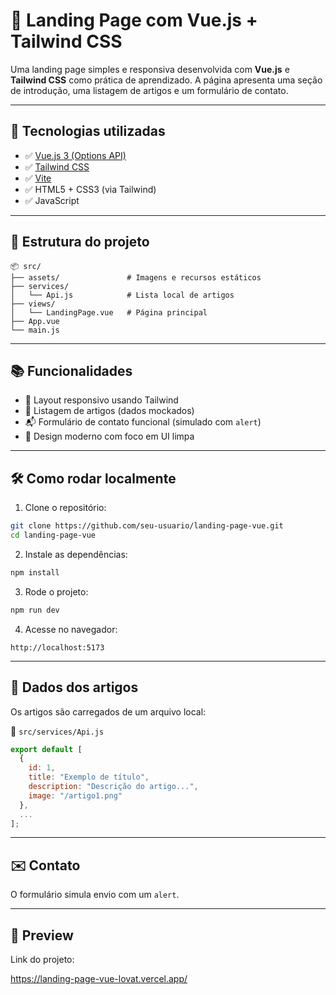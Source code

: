 # 🚀 Landing Page com Vue.js + Tailwind CSS

Uma landing page simples e responsiva desenvolvida com **Vue.js** e **Tailwind CSS** como prática de aprendizado. A página apresenta uma seção de introdução, uma listagem de artigos e um formulário de contato.

---

## 🧪 Tecnologias utilizadas

- ✅ [Vue.js 3 (Options API)](https://vuejs.org/)
- ✅ [Tailwind CSS](https://tailwindcss.com/)
- ✅ [Vite](https://vitejs.dev/)
- ✅ HTML5 + CSS3 (via Tailwind)
- ✅ JavaScript

---

## 📁 Estrutura do projeto

```
📦 src/
├── assets/               # Imagens e recursos estáticos
├── services/
│   └── Api.js            # Lista local de artigos
├── views/
│   └── LandingPage.vue   # Página principal
├── App.vue
└── main.js
```

---

## 📚 Funcionalidades

- 🎯 Layout responsivo usando Tailwind
- 📰 Listagem de artigos (dados mockados)
- 📬 Formulário de contato funcional (simulado com `alert`)
- 🎨 Design moderno com foco em UI limpa

---

## 🛠️ Como rodar localmente

1. Clone o repositório:

```bash
git clone https://github.com/seu-usuario/landing-page-vue.git
cd landing-page-vue
```

2. Instale as dependências:

```bash
npm install
```

3. Rode o projeto:

```bash
npm run dev
```

4. Acesse no navegador:

```
http://localhost:5173
```

---

## 🔗 Dados dos artigos

Os artigos são carregados de um arquivo local:

📄 `src/services/Api.js`

```js
export default [
  {
    id: 1,
    title: "Exemplo de título",
    description: "Descrição do artigo...",
    image: "/artigo1.png"
  },
  ...
];
```

---

## ✉️ Contato

O formulário simula envio com um `alert`.  

---

## 📸 Preview

Link do projeto:

https://landing-page-vue-lovat.vercel.app/
